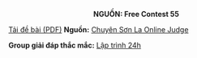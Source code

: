 **<center>NGUỒN: Free Contest 55</center>**

[Tải đề bài (PDF)](/statements/2298/PAIRS.pdf)
**Nguồn:** [Chuyên Sơn La Online Judge](http://csloj.ddns.net/)

**Group giải đáp thắc mắc:** [Lập trình 24h](https://www.facebook.com/groups/1386904321519984)